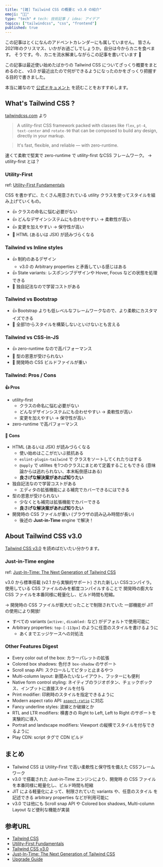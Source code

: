 ```yaml
---
title: "[雑] Tailwind CSS の概要と v3.0 の紹介"
emoji: "🎅🏻"
type: "tech" # tech: 技術記事 / idea: アイデア
topics: ["tailwindcss", "css", "frontend"]
published: true
---
```


この記事はとくになんのアドベントカレンダーにも属していません。
皆さん 2021年のクリスマス、いかがお過ごしでしょうか。自分は今からカニを食べます。
そうです。今、カニを流水解凍しながらこの記事を書いています 🦀

この記事は最近使い始めたばかりの Tailwind CSS についてざっくり概要をまとめるのと、 v3.0 が最近出たので何ができるようになったのかをざっくり把握する目的で書きました。

本当に雑なので [公式ドキュメント](https://tailwindcss.com) を読むことをおすすめします。

## What's Tailwind CSS ?
[tailwindcss.com](https://tailwindcss.com) より
> A utility-first CSS framework packed with classes like `flex`, `pt-4`, `text-center` and `rotate-90` that can be composed to build any design, directly in your markup.

> It's fast, flexible, and reliable — with zero-runtime.

速くて柔軟で堅実で zero-runtime で utility-first なCSS フレームワーク。
→ utility-first とは？

### Utility-First
ref: [Utility-First Fundamentals](https://tailwindcss.com/docs/utility-first)

CSS を書かずに、たくさん用意されている utility クラスを使ってスタイルを組み上げていくもの。

- 👍 クラスの命名に悩む必要がない
- 👍 どんなデザインシステムにも合わせやすい → 柔軟性が高い
- 👍 変更を加えやすい → 保守性が高い
- 🤔 HTML (あるいは JSX) が読みづらくなる

### Tailwind vs Inline styles
- 👍 制約のあるデザイン
  - v3.0 の Arbitrary properties と矛盾している感じはある
- 👍 State variants: レスポンシブデザインや Hover, Focus などの状態を処理できる
- 🤔 独自記法なので学習コストがある

### Tailwind vs Bootstrap
- 👍 Bootstrap よりも低レベルなフレームワークなので、より柔軟にカスタマイズできる
- 🤔 全部1からスタイルを構築しないといけないとも言える

### Tailwind vs CSS-in-JS
- 👍 zero-runtime なので高パフォーマンス
- 🤔 型の恩恵が受けられない
- 🤔 開発時の CSS ビルドファイルが重い

### Tailwind: Pros / Cons
#### 👍 Pros
- utility-first
  - クラスの命名に悩む必要がない
  - どんなデザインシステムにも合わせやすい → 柔軟性が高い
  - 変更を加えやすい → 保守性が高い
- zero-runtime で高パフォーマンス

#### 🤔 Cons
- HTML (あるいは JSX) が読みづらくなる
  - 使い始めはここがだいぶ抵抗ある
  - `eslint-plugin-tailwind` で クラスをソートしてくれたりはする
  - `@apply` で utilites を1つのクラスにまとめて定義することもできる (意味論からは逃れられない、本末転倒感はある)
  - **良さげな解決案があれば知りたい**
- 独自記法なので学習コストがある
  - エディタの拡張機能による補完でカバーできるにはできる
- 型の恩恵が受けられない
  - 少なくとも補完は拡張機能でカバーできる
  - **良さげな解決案があれば知りたい**
- 開発時の CSS ファイルが重い (ブラウザの読み込み時間が長い)
  - 後述の **Just-in-Time** engine で解決！


## About Tailwind CSS v3.0
[Tailwind CSS v3.0](https://tailwindcss.com/blog/tailwindcss-v3) を読めばだいたい分かります。

### Just-in-Time engine
ref: [Just-In-Time: The Next Generation of Tailwind CSS](https://tailwindcss.com/blog/just-in-time-the-next-generation-of-tailwind-css)

v3.0 から標準搭載 (v2.1 から実験的サポート) された新しい CSSコンパイラ。
使用している CSS ファイルのみを都度コンパイルすることで 開発時の膨大な CSS ファイルを本番同様に軽量化し、ビルド時間も短縮。

→ 開発時の CSS ファイルが膨大だったことで制限されていた 一部機能が JIT の使用により開放!
- すべての variants (`active:`, `disabled:` など) がデフォルトで使用可能に
- Arbitrary properties: `top-[-113px]` のように任意のスタイルを書けるように
  - あくまでエッジケースへの対処法

### Other Features Digest
- Every color out of the box: カラーパレットの拡張
- Colored box shadows: 色付き `box-shadow` のサポート
- Scroll snap API: スクロールしてピタッと止まるやつ
- Multi-column layout: 新聞みたいなレイアウト、フッターにも便利
- Native form control styling: ネイティブのラジオボタン、チェックボックス、インプットに直接スタイルを付与
- Print modifier: 印刷時のスタイルを指定できるように
- Modern aspect ratio API: [`aspect-ratio`](https://developer.mozilla.org/ja/docs/Web/CSS/aspect-ratio) に対応
- Fancy underline styles: 波線とか破線とか
- RTL and LTR modifiers: 横書きの Right to Left, Left to Right のサポートを実験的に導入
- Portrait and landscape modifiers: Viewport の縦横でスタイルを付与できるように
- Play CDN: script タグで CDN ビルド


## まとめ
- Tailwind CSS は Utility-First で高い柔軟性と保守性を備えた CSSフレームワーク
- v3.0 で搭載された Just-in-Time エンジンにより、開発時 の CSS ファイルを本番同様に軽量化し、ビルド時間も短縮
- JIT による軽量化によって、制限されていた variants や、任意のスタイル を記述できる arbitrary properties などが利用可能に
- v3.0 では他にも Scroll snap API や Colored box shadows, Multi-column Layout など便利な機能が実装


## 参考URL
- [Tailwind CSS](https://tailwindcss.com/)
- [Utility-First Fundamentals](https://tailwindcss.com/docs/utility-first)
- [Tailwind CSS v3.0](https://tailwindcss.com/blog/tailwindcss-v3)
- [Just-In-Time: The Next Generation of Tailwind CSS](https://tailwindcss.com/blog/just-in-time-the-next-generation-of-tailwind-css)
- [Upgrade Guide](https://tailwindcss.com/docs/upgrade-guide)
